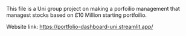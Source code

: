 This file is a Uni group project on making a porfoilio management that managest stocks based on £10 Million starting portfoilio.

Website link: https://portfolio-dashboard-uni.streamlit.app/
